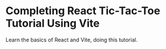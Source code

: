 # Completing React Tic-Tac-Toe Tutorial Using Vite

<p> Learn the basics of React and Vite, doing this tutorial.</p>
